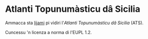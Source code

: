 # Atlanti Topunumàsticu dâ Sicilia

Ammacca sta [lijami](https://cademia.github.io/atlanti/) pi vìdiri l'_Atlanti Topunumàsticu dâ Sicilia_ (ATS).

Cuncessu 'n licenza a norma di l'EUPL 1.2.
